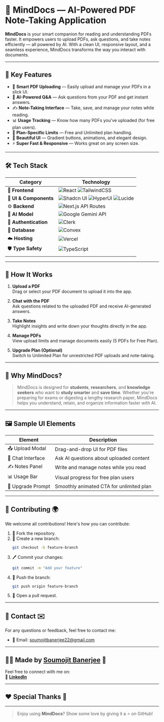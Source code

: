 # 🧠 MindDocs — AI-Powered PDF Note-Taking Application

**MindDocs** is your smart companion for reading and understanding PDFs faster. It empowers users to upload PDFs, ask questions, and take notes efficiently — all powered by AI. With a clean UI, responsive layout, and a seamless experience, MindDocs transforms the way you interact with documents.

---

## 🚀 Key Features

- 📄 **Smart PDF Uploading** — Easily upload and manage your PDFs in a slick UI.
- 🧠 **AI-Powered Q&A** — Ask questions from your PDF and get instant answers.
- ✍️ **Note-Taking Interface** — Take, save, and manage your notes while reading.
- 📊 **Usage Tracking** — Know how many PDFs you've uploaded (for free plan users).
- 🔐 **Plan-Specific Limits** — Free and Unlimited plan handling.
- 🌈 **Beautiful UI** — Gradient buttons, animations, and elegant design.
- ⚡ **Super Fast & Responsive** — Works great on any screen size.

---

## 🛠️ Tech Stack  

| **Category**           | **Technology**                                                                                                                                                                                                                                  |
|------------------------|-----------------------------------------------------------------------------------------------------------------------------------------------------------------------------------------------------------------------------------------------|
| 🎨 **Frontend**         | ![React](https://img.shields.io/badge/React-20232a?style=for-the-badge&logo=react&logoColor=61DAFB) ![TailwindCSS](https://img.shields.io/badge/TailwindCSS-06B6D4?style=for-the-badge&logo=tailwindcss&logoColor=white) |
| 🧩 **UI & Components**  | ![Shadcn UI](https://img.shields.io/badge/Shadcn_UI-white?style=for-the-badge&logo=vercel&logoColor=black) ![HyperUI](https://img.shields.io/badge/HyperUI-38BDF8?style=for-the-badge&logo=tailwindcss&logoColor=white) ![Lucide](https://img.shields.io/badge/Lucide_Icons-000?style=for-the-badge&logo=lucide&logoColor=white) |
| ⚙️ **Backend**          | ![Next.js API Routes](https://img.shields.io/badge/Next.js_API-000?style=for-the-badge&logo=next.js&logoColor=white)                                                                                                                        |
| 🤖 **AI Model**         | ![Google Gemini API](https://img.shields.io/badge/Google_Gemini_API-4285F4?style=for-the-badge&logo=google&logoColor=white)                                                                                                                 |
| 🔐 **Authentication**   | ![Clerk](https://img.shields.io/badge/Clerk-5C5CFF?style=for-the-badge&logo=clerk&logoColor=white)                                                                                                                                           |
| 💾 **Database**         | ![Convex](https://img.shields.io/badge/Convex-4F46E5?style=for-the-badge&logo=convex&logoColor=white)                                                                                                                                        |
| ☁️ **Hosting**          | ![Vercel](https://img.shields.io/badge/Vercel-000?style=for-the-badge&logo=vercel&logoColor=white)                                                                                                                                           |
| 🛡️ **Type Safety**      | ![TypeScript](https://img.shields.io/badge/TypeScript-007ACC?style=for-the-badge&logo=typescript&logoColor=white)                                                                                                                           |
                                                                                                                   |


---

## 🧠 How It Works

1. **Upload a PDF**  
   Drag or select your PDF document to upload it into the app.

2. **Chat with the PDF**  
   Ask questions related to the uploaded PDF and receive AI-generated answers.

3. **Take Notes**  
   Highlight insights and write down your thoughts directly in the app.

4. **Manage PDFs**  
   View upload limits and manage documents easily (5 PDFs for Free Plan).

5. **Upgrade Plan (Optional)**  
   Switch to Unlimited Plan for unrestricted PDF uploads and note-taking.

---

## 🌟 Why MindDocs?

> MindDocs is designed for **students**, **researchers**, and **knowledge seekers** who want to **study smarter** and **save time**. Whether you're preparing for exams or digesting a lengthy research paper, MindDocs helps you understand, retain, and organize information faster with AI.

---

## 🖼️ Sample UI Elements

| Element           | Description                                |
|-------------------|--------------------------------------------|
| 📤 Upload Modal   | Drag-and-drop UI for PDF files             |
| 🧠 Chat Interface | Ask AI questions about uploaded content     |
| ✍️ Notes Panel     | Write and manage notes while you read      |
| 📊 Usage Bar      | Visual progress for free plan users        |
| 🚀 Upgrade Prompt | Smoothly animated CTA for unlimited plan   |

---

## 💬 **Contributing 🌍**

We welcome all contributions! Here's how you can contribute:

1. 🍴 Fork the repository.
2. 🌿 Create a new branch:
    ```bash
    git checkout -b feature-branch
    ```
3. 🖊️ Commit your changes:
    ```bash
    git commit -m "Add your feature"
    ```
4. 🚀 Push the branch:
    ```bash
    git push origin feature-branch
    ```
5. 🔀 Open a pull request.

---

## 📧 **Contact ✉️**

For any questions or feedback, feel free to contact me:

- 📧 Email: [soumojitbanerjee22@gmail.com](mailto:soumojitbanerjee22@gmail.com)

---

## 👨‍💻 **Made by [Soumojit Banerjee](https://www.linkedin.com/in/soumojit-banerjee-4914b3228/)** 💼

Feel free to connect with me on:  
🔗 [**LinkedIn**](https://www.linkedin.com/in/soumojit-banerjee-4914b3228/)  

---

## ❤️ **Special Thanks 🙏**

---

> Enjoy using **MindDocs**? Show some love by giving it a ⭐ on GitHub!
